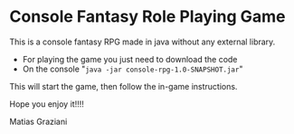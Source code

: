 # Console Fantasy Role Playing Game

This is a console fantasy RPG made in java without any external library.

- For playing the game you just need to download the code
- On the console "`java -jar console-rpg-1.0-SNAPSHOT.jar`"

This will start the game, then follow the in-game instructions.

Hope you enjoy it!!!!

Matias Graziani